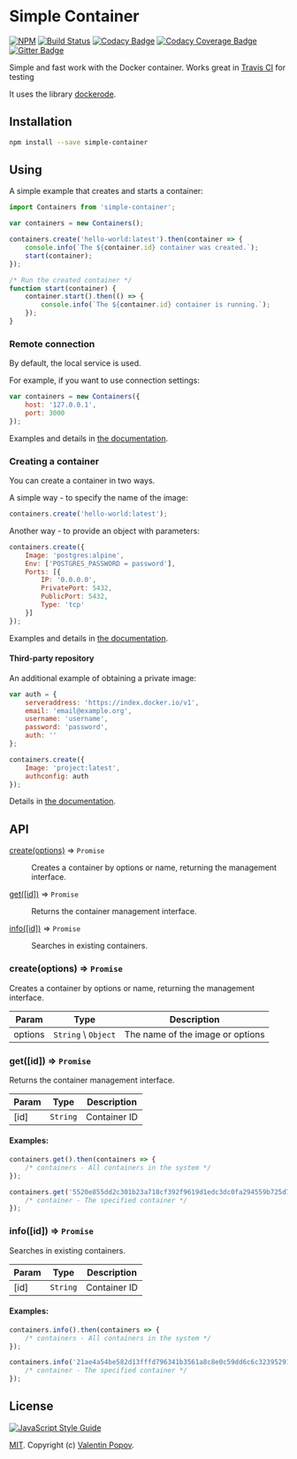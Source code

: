 # Simple Container
[![NPM](https://img.shields.io/npm/v/simple-container.svg)](https://www.npmjs.com/package/simple-container)
[![Build Status](https://travis-ci.org/valentineus/simple-container.svg?branch=master)](https://travis-ci.org/valentineus/simple-container)
[![Codacy Badge](https://api.codacy.com/project/badge/Grade/286921416577421c98e5f77ce400926c)](https://www.codacy.com/app/valentineus/simple-container)
[![Codacy Coverage Badge](https://api.codacy.com/project/badge/Coverage/286921416577421c98e5f77ce400926c)](https://www.codacy.com/app/valentineus/simple-container/files)
[![Gitter Badge](https://badges.gitter.im/Join%20Chat.svg)](https://gitter.im/valentineus/simple-container)

Simple and fast work with the Docker container.
Works great in
[Travis CI](https://travis-ci.org/)
for testing

It uses the library
[dockerode](https://github.com/apocas/dockerode).

## Installation
```bash
npm install --save simple-container
```

## Using
A simple example that creates and starts a container:
```JavaScript
import Containers from 'simple-container';

var containers = new Containers();

containers.create('hello-world:latest').then(container => {
    console.info(`The ${container.id} container was created.`);
    start(container);
});

/* Run the created container */
function start(container) {
    container.start().then(() => {
        console.info(`The ${container.id} container is running.`);
    });
}
```

### Remote connection
By default, the local service is used.

For example, if you want to use connection settings:
```JavaScript
var containers = new Containers({
    host: '127.0.0.1',
    port: 3000
});
```

Examples and details in
[the documentation](https://github.com/apocas/dockerode#getting-started).

### Creating a container
You can create a container in two ways.

A simple way - to specify the name of the image:
```JavaScript
containers.create('hello-world:latest');
```

Another way - to provide an object with parameters:
```JavaScript
containers.create({
    Image: 'postgres:alpine',
    Env: ['POSTGRES_PASSWORD = password'],
    Ports: [{
        IP: '0.0.0.0',
        PrivatePort: 5432,
        PublicPort: 5432,
        Type: 'tcp'
    }]
});
```

Examples and details in
[the documentation](https://github.com/apocas/dockerode#manipulating-a-container).

#### Third-party repository

An additional example of obtaining a private image:
```JavaScript
var auth = {
    serveraddress: 'https://index.docker.io/v1',
    email: 'email@example.org',
    username: 'username',
    password: 'password',
    auth: ''
};

containers.create({
    Image: 'project:latest',
    authconfig: auth
});
```

Details in
[the documentation](https://github.com/apocas/dockerode#pull-from-private-repos).

## API
<dl>
    <dt>
        <a href="#create">create(options)</a> ⇒ <code>Promise</code>
    </dt>
    <dd>
        <p>Creates a container by options or name, returning the management interface.</p>
    </dd>
    <dt>
        <a href="#get">get([id])</a> ⇒ <code>Promise</code>
    </dt>
    <dd>
        <p>Returns the container management interface.</p>
    </dd>
    <dt>
        <a href="#info">info([id])</a> ⇒ <code>Promise</code>
    </dt>
    <dd>
        <p>Searches in existing containers.</p>
    </dd>
</dl>

<a name="create"></a>

### create(options) ⇒ <code>Promise</code>
Creates a container by options or name, returning the management interface.

| Param | Type | Description |
| --- | --- | --- |
| options | <code>String</code> \ <code>Object</code> | The name of the image or options |

<a name="get"></a>

### get([id]) ⇒ <code>Promise</code>
Returns the container management interface.

| Param | Type | Description |
| --- | --- | --- |
| [id] | <code>String</code> | Container ID |

#### Examples:
```JavaScript
containers.get().then(containers => {
    /* containers - All containers in the system */
});

containers.get('5520e855dd2c301b23a718cf392f9619d1edc3dc0fa294559b725d7588ca807f').then(container => {
    /* container - The specified container */
});
```

<a name="info"></a>

### info([id]) ⇒ <code>Promise</code>
Searches in existing containers.

| Param | Type | Description |
| --- | --- | --- |
| [id] | <code>String</code> | Container ID |

#### Examples:
```JavaScript
containers.info().then(containers => {
    /* containers - All containers in the system */
});

containers.info('21ae4a54be582d13fffd796341b3561a8c8e0c59dd6c6c3239529188e2b3321d').then(container => {
    /* container - The specified container */
});
```

## License
[![JavaScript Style Guide](https://cdn.rawgit.com/feross/standard/master/badge.svg)](https://github.com/eslint/eslint)

[MIT](LICENSE.md).
Copyright (c)
[Valentin Popov](mailto:info@valentineus.link).